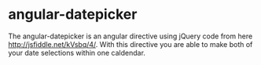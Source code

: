 # angular-datepicker

The angular-datepicker is an angular directive using jQuery code from here http://jsfiddle.net/kVsbq/4/. With this directive you are able to make both of your date selections within one caldendar.
 